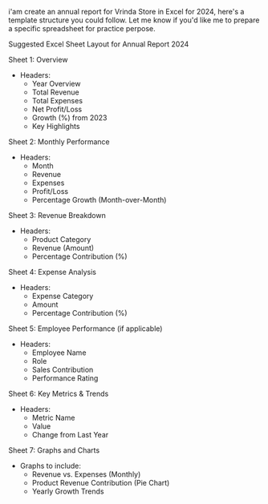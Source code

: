  i'am create an annual report for Vrinda Store in Excel for 2024, here's a template structure you could follow.
 Let me know if you'd like me to prepare a specific spreadsheet for  practice perpose.

Suggested Excel Sheet Layout for Annual Report 2024

Sheet 1: Overview
- Headers:
  - Year Overview
  - Total Revenue
  - Total Expenses
  - Net Profit/Loss
  - Growth (%) from 2023
  - Key Highlights

Sheet 2: Monthly Performance
- Headers:
  - Month
  - Revenue
  - Expenses
  - Profit/Loss
  - Percentage Growth (Month-over-Month)

Sheet 3: Revenue Breakdown
- Headers:
  - Product Category
  - Revenue (Amount)
  - Percentage Contribution (%)

Sheet 4: Expense Analysis
- Headers:
  - Expense Category
  - Amount
  - Percentage Contribution (%)

Sheet 5: Employee Performance (if applicable)
- Headers:
  - Employee Name
  - Role
  - Sales Contribution
  - Performance Rating

Sheet 6: Key Metrics & Trends
- Headers:
  - Metric Name
  - Value
  - Change from Last Year

Sheet 7: Graphs and Charts
- Graphs to include:
  - Revenue vs. Expenses (Monthly)
  - Product Revenue Contribution (Pie Chart)
  - Yearly Growth Trends
